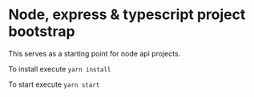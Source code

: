 # Node, express & typescript project bootstrap

This serves as a starting point for node api projects.

To install execute `yarn install`

To start execute `yarn start`
